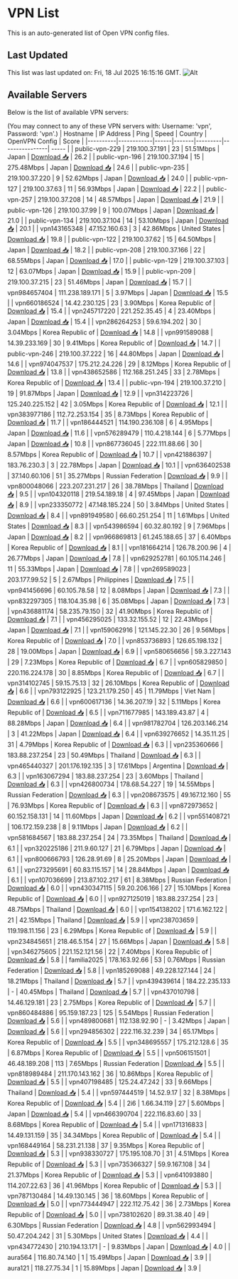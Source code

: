 # VPN List

This is an auto-generated list of Open VPN config files.

## Last Updated

This list was last updated on: Fri, 18 Jul 2025 16:15:16 GMT.
![Alt](https://repobeats.axiom.co/api/embed/186b98318ef1479477931607c1ad7d823f12451f.svg "Repobeats analytics image")

## Available Servers

Below is the list of available VPN servers:

(You may connect to any of these VPN servers with: Username: 'vpn', Password: 'vpn'.)
| Hostname | IP Address | Ping | Speed | Country | OpenVPN Config | Score |
|----------|------------|------|-------|---------|----------------| ----- |
| public-vpn-229 | 219.100.37.191 | 23 | 51.51Mbps | Japan | [Download 📥](./configs/server_0_JP.ovpn) | 26.2 |
| public-vpn-196 | 219.100.37.194 | 15 | 275.48Mbps | Japan | [Download 📥](./configs/server_1_JP.ovpn) | 24.6 |
| public-vpn-235 | 219.100.37.220 | 9 | 52.62Mbps | Japan | [Download 📥](./configs/server_2_JP.ovpn) | 24.0 |
| public-vpn-127 | 219.100.37.63 | 11 | 56.93Mbps | Japan | [Download 📥](./configs/server_3_JP.ovpn) | 22.2 |
| public-vpn-257 | 219.100.37.208 | 14 | 48.57Mbps | Japan | [Download 📥](./configs/server_4_JP.ovpn) | 21.9 |
| public-vpn-126 | 219.100.37.99 | 9 | 100.07Mbps | Japan | [Download 📥](./configs/server_5_JP.ovpn) | 21.0 |
| public-vpn-134 | 219.100.37.104 | 14 | 53.10Mbps | Japan | [Download 📥](./configs/server_6_JP.ovpn) | 20.1 |
| vpn143165348 | 47.152.160.63 | 3 | 42.86Mbps | United States | [Download 📥](./configs/server_7_US.ovpn) | 19.8 |
| public-vpn-122 | 219.100.37.62 | 15 | 64.50Mbps | Japan | [Download 📥](./configs/server_8_JP.ovpn) | 18.2 |
| public-vpn-208 | 219.100.37.166 | 22 | 68.55Mbps | Japan | [Download 📥](./configs/server_9_JP.ovpn) | 17.0 |
| public-vpn-129 | 219.100.37.103 | 12 | 63.07Mbps | Japan | [Download 📥](./configs/server_10_JP.ovpn) | 15.9 |
| public-vpn-209 | 219.100.37.215 | 23 | 51.46Mbps | Japan | [Download 📥](./configs/server_11_JP.ovpn) | 15.7 |
| vpn984657404 | 111.238.189.171 | 5 | 3.97Mbps | Japan | [Download 📥](./configs/server_12_JP.ovpn) | 15.5 |
| vpn660186524 | 14.42.230.125 | 23 | 3.90Mbps | Korea Republic of | [Download 📥](./configs/server_13_KR.ovpn) | 15.4 |
| vpn245717220 | 221.252.35.45 | 4 | 23.40Mbps | Japan | [Download 📥](./configs/server_14_JP.ovpn) | 15.4 |
| vpn286264253 | 59.6.194.202 | 30 | 3.04Mbps | Korea Republic of | [Download 📥](./configs/server_15_KR.ovpn) | 14.8 |
| vpn991589088 | 14.39.233.169 | 30 | 9.41Mbps | Korea Republic of | [Download 📥](./configs/server_16_KR.ovpn) | 14.7 |
| public-vpn-246 | 219.100.37.222 | 16 | 44.80Mbps | Japan | [Download 📥](./configs/server_17_JP.ovpn) | 14.6 |
| vpn974047537 | 175.212.24.226 | 29 | 8.12Mbps | Korea Republic of | [Download 📥](./configs/server_18_KR.ovpn) | 13.8 |
| vpn438652586 | 112.168.251.245 | 33 | 2.78Mbps | Korea Republic of | [Download 📥](./configs/server_19_KR.ovpn) | 13.4 |
| public-vpn-194 | 219.100.37.210 | 19 | 91.87Mbps | Japan | [Download 📥](./configs/server_20_JP.ovpn) | 12.9 |
| vpn314223726 | 125.240.225.152 | 42 | 3.05Mbps | Korea Republic of | [Download 📥](./configs/server_21_KR.ovpn) | 12.1 |
| vpn383977186 | 112.72.253.154 | 35 | 8.73Mbps | Korea Republic of | [Download 📥](./configs/server_22_KR.ovpn) | 11.7 |
| vpn186444521 | 114.190.236.108 | 6 | 4.95Mbps | Japan | [Download 📥](./configs/server_23_JP.ovpn) | 11.6 |
| vpn576289479 | 110.4.218.144 | 6 | 5.77Mbps | Japan | [Download 📥](./configs/server_24_JP.ovpn) | 10.8 |
| vpn867736045 | 222.111.88.66 | 30 | 8.57Mbps | Korea Republic of | [Download 📥](./configs/server_25_KR.ovpn) | 10.7 |
| vpn421886397 | 183.76.230.3 | 3 | 22.78Mbps | Japan | [Download 📥](./configs/server_26_JP.ovpn) | 10.1 |
| vpn636402538 | 37.140.60.106 | 51 | 35.27Mbps | Russian Federation | [Download 📥](./configs/server_27_RU.ovpn) | 9.9 |
| vpn800048066 | 223.207.231.217 | 26 | 38.78Mbps | Thailand | [Download 📥](./configs/server_28_TH.ovpn) | 9.5 |
| vpn104320118 | 219.54.189.18 | 4 | 97.45Mbps | Japan | [Download 📥](./configs/server_29_JP.ovpn) | 8.9 |
| vpn233350772 | 47.148.185.224 | 50 | 3.84Mbps | United States | [Download 📥](./configs/server_30_US.ovpn) | 8.4 |
| vpn891949580 | 66.60.251.254 | 11 | 1.61Mbps | United States | [Download 📥](./configs/server_31_US.ovpn) | 8.3 |
| vpn543986594 | 60.32.80.192 | 9 | 7.96Mbps | Japan | [Download 📥](./configs/server_32_JP.ovpn) | 8.2 |
| vpn966869813 | 61.245.188.65 | 37 | 6.40Mbps | Korea Republic of | [Download 📥](./configs/server_33_KR.ovpn) | 8.1 |
| vpn181664214 | 126.78.200.96 | 4 | 26.77Mbps | Japan | [Download 📥](./configs/server_34_JP.ovpn) | 7.8 |
| vpn629252781 | 60.105.114.246 | 11 | 55.33Mbps | Japan | [Download 📥](./configs/server_35_JP.ovpn) | 7.8 |
| vpn269589023 | 203.177.99.52 | 5 | 2.67Mbps | Philippines | [Download 📥](./configs/server_36_PH.ovpn) | 7.5 |
| vpn941456696 | 60.105.78.58 | 12 | 8.08Mbps | Japan | [Download 📥](./configs/server_37_JP.ovpn) | 7.3 |
| vpn832297305 | 118.104.35.98 | 6 | 35.08Mbps | Japan | [Download 📥](./configs/server_38_JP.ovpn) | 7.3 |
| vpn436881174 | 58.235.79.150 | 32 | 41.90Mbps | Korea Republic of | [Download 📥](./configs/server_39_KR.ovpn) | 7.1 |
| vpn456295025 | 133.32.155.52 | 12 | 22.43Mbps | Japan | [Download 📥](./configs/server_40_JP.ovpn) | 7.1 |
| vpn159062916 | 121.145.22.30 | 26 | 9.56Mbps | Korea Republic of | [Download 📥](./configs/server_41_KR.ovpn) | 7.0 |
| vpn853736893 | 126.65.198.132 | 28 | 19.00Mbps | Japan | [Download 📥](./configs/server_42_JP.ovpn) | 6.9 |
| vpn580656656 | 59.3.227.143 | 29 | 7.23Mbps | Korea Republic of | [Download 📥](./configs/server_43_KR.ovpn) | 6.7 |
| vpn605829850 | 220.116.224.178 | 30 | 8.85Mbps | Korea Republic of | [Download 📥](./configs/server_44_KR.ovpn) | 6.7 |
| vpn314102745 | 59.15.75.13 | 32 | 26.10Mbps | Korea Republic of | [Download 📥](./configs/server_45_KR.ovpn) | 6.6 |
| vpn793122925 | 123.21.179.250 | 45 | 11.79Mbps | Viet Nam | [Download 📥](./configs/server_46_VN.ovpn) | 6.6 |
| vpn600617136 | 14.36.207.19 | 32 | 5.11Mbps | Korea Republic of | [Download 📥](./configs/server_47_KR.ovpn) | 6.5 |
| vpn711677985 | 143.189.43.87 | 4 | 88.28Mbps | Japan | [Download 📥](./configs/server_48_JP.ovpn) | 6.4 |
| vpn981782704 | 126.203.146.214 | 3 | 41.22Mbps | Japan | [Download 📥](./configs/server_49_JP.ovpn) | 6.4 |
| vpn639276652 | 14.35.11.25 | 31 | 4.79Mbps | Korea Republic of | [Download 📥](./configs/server_50_KR.ovpn) | 6.3 |
| vpn235360666 | 183.88.237.254 | 23 | 50.49Mbps | Thailand | [Download 📥](./configs/server_51_TH.ovpn) | 6.3 |
| vpn465440327 | 201.176.192.135 | 3 | 17.61Mbps | Argentina | [Download 📥](./configs/server_52_AR.ovpn) | 6.3 |
| vpn163067294 | 183.88.237.254 | 23 | 3.60Mbps | Thailand | [Download 📥](./configs/server_53_TH.ovpn) | 6.3 |
| vpn426800734 | 178.68.54.227 | 19 | 14.55Mbps | Russian Federation | [Download 📥](./configs/server_54_RU.ovpn) | 6.3 |
| vpn208673575 | 49.167.12.160 | 55 | 76.93Mbps | Korea Republic of | [Download 📥](./configs/server_55_KR.ovpn) | 6.3 |
| vpn872973652 | 60.152.158.131 | 14 | 11.60Mbps | Japan | [Download 📥](./configs/server_56_JP.ovpn) | 6.2 |
| vpn551408721 | 106.172.159.238 | 8 | 9.11Mbps | Japan | [Download 📥](./configs/server_57_JP.ovpn) | 6.2 |
| vpn581684567 | 183.88.237.254 | 24 | 73.35Mbps | Thailand | [Download 📥](./configs/server_58_TH.ovpn) | 6.1 |
| vpn320225186 | 211.9.60.127 | 21 | 6.79Mbps | Japan | [Download 📥](./configs/server_59_JP.ovpn) | 6.1 |
| vpn800666793 | 126.28.91.69 | 8 | 25.20Mbps | Japan | [Download 📥](./configs/server_60_JP.ovpn) | 6.1 |
| vpn273295691 | 60.83.115.157 | 14 | 28.84Mbps | Japan | [Download 📥](./configs/server_61_JP.ovpn) | 6.1 |
| vpn107036699 | 213.87.102.217 | 61 | 8.38Mbps | Russian Federation | [Download 📥](./configs/server_62_RU.ovpn) | 6.0 |
| vpn430347115 | 59.20.206.166 | 27 | 15.10Mbps | Korea Republic of | [Download 📥](./configs/server_63_KR.ovpn) | 6.0 |
| vpn927125019 | 183.88.237.254 | 23 | 48.75Mbps | Thailand | [Download 📥](./configs/server_64_TH.ovpn) | 6.0 |
| vpn154138202 | 171.6.162.122 | 21 | 42.15Mbps | Thailand | [Download 📥](./configs/server_65_TH.ovpn) | 5.9 |
| vpn238703659 | 119.198.11.156 | 23 | 6.29Mbps | Korea Republic of | [Download 📥](./configs/server_66_KR.ovpn) | 5.9 |
| vpn234845651 | 218.46.5.154 | 27 | 15.66Mbps | Japan | [Download 📥](./configs/server_67_JP.ovpn) | 5.8 |
| vpn346275605 | 221.152.121.56 | 22 | 7.40Mbps | Korea Republic of | [Download 📥](./configs/server_68_KR.ovpn) | 5.8 |
| familia2025 | 178.163.92.66 | 53 | 0.76Mbps | Russian Federation | [Download 📥](./configs/server_69_RU.ovpn) | 5.8 |
| vpn185269088 | 49.228.127.144 | 24 | 18.21Mbps | Thailand | [Download 📥](./configs/server_70_TH.ovpn) | 5.7 |
| vpn439439614 | 184.22.235.133 | - | 40.45Mbps | Thailand | [Download 📥](./configs/server_71_TH.ovpn) | 5.7 |
| vpn437010798 | 14.46.129.181 | 23 | 2.75Mbps | Korea Republic of | [Download 📥](./configs/server_72_KR.ovpn) | 5.7 |
| vpn860484886 | 95.159.187.23 | 125 | 5.54Mbps | Russian Federation | [Download 📥](./configs/server_73_RU.ovpn) | 5.6 |
| vpn489800681 | 112.138.92.90 | - | 3.42Mbps | Japan | [Download 📥](./configs/server_74_JP.ovpn) | 5.6 |
| vpn294856302 | 222.116.32.239 | 34 | 65.17Mbps | Korea Republic of | [Download 📥](./configs/server_75_KR.ovpn) | 5.5 |
| vpn348695557 | 175.212.128.6 | 35 | 6.87Mbps | Korea Republic of | [Download 📥](./configs/server_76_KR.ovpn) | 5.5 |
| vpn506151501 | 46.48.189.208 | 113 | 7.65Mbps | Russian Federation | [Download 📥](./configs/server_77_RU.ovpn) | 5.5 |
| vpn818989484 | 211.170.143.162 | 36 | 10.86Mbps | Korea Republic of | [Download 📥](./configs/server_78_KR.ovpn) | 5.5 |
| vpn407198485 | 125.24.47.242 | 33 | 9.66Mbps | Thailand | [Download 📥](./configs/server_79_TH.ovpn) | 5.4 |
| vpn597444519 | 14.52.9.17 | 32 | 8.38Mbps | Korea Republic of | [Download 📥](./configs/server_80_KR.ovpn) | 5.4 |
| 2i6 | 1.66.34.119 | 27 | 5.60Mbps | Japan | [Download 📥](./configs/server_81_JP.ovpn) | 5.4 |
| vpn466390704 | 222.116.83.60 | 33 | 8.68Mbps | Korea Republic of | [Download 📥](./configs/server_82_KR.ovpn) | 5.4 |
| vpn171316833 | 14.49.131.159 | 35 | 34.34Mbps | Korea Republic of | [Download 📥](./configs/server_83_KR.ovpn) | 5.4 |
| vpn168449164 | 58.231.21.138 | 37 | 9.35Mbps | Korea Republic of | [Download 📥](./configs/server_84_KR.ovpn) | 5.3 |
| vpn938330727 | 175.195.108.70 | 31 | 4.51Mbps | Korea Republic of | [Download 📥](./configs/server_85_KR.ovpn) | 5.3 |
| vpn735366327 | 59.9.167.108 | 34 | 21.37Mbps | Korea Republic of | [Download 📥](./configs/server_86_KR.ovpn) | 5.3 |
| vpn641093880 | 114.207.22.63 | 36 | 41.96Mbps | Korea Republic of | [Download 📥](./configs/server_87_KR.ovpn) | 5.3 |
| vpn787130484 | 14.49.130.145 | 36 | 18.60Mbps | Korea Republic of | [Download 📥](./configs/server_88_KR.ovpn) | 5.0 |
| vpn773444947 | 222.112.75.42 | 36 | 2.73Mbps | Korea Republic of | [Download 📥](./configs/server_89_KR.ovpn) | 5.0 |
| vpn738102620 | 89.31.38.40 | 49 | 6.30Mbps | Russian Federation | [Download 📥](./configs/server_90_RU.ovpn) | 4.8 |
| vpn562993494 | 50.47.204.242 | 31 | 5.30Mbps | United States | [Download 📥](./configs/server_91_US.ovpn) | 4.4 |
| vpn434772430 | 210.194.13.171 | - | 9.83Mbps | Japan | [Download 📥](./configs/server_92_JP.ovpn) | 4.0 |
| aura564 | 116.80.74.140 | 1 | 15.49Mbps | Japan | [Download 📥](./configs/server_93_JP.ovpn) | 3.9 |
| aura121 | 118.27.75.34 | 1 | 15.89Mbps | Japan | [Download 📥](./configs/server_94_JP.ovpn) | 3.9 |
